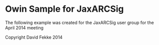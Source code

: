 # Owin Sample for JaxARCSig

The following example was created for the JaxARCSig user group for the April 2014 meeting

Copyright David Fekke 2014